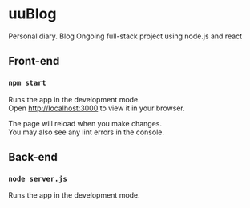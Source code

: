# uuBlog
Personal diary. Blog
Ongoing full-stack project using node.js and react

## Front-end
### `npm start`

Runs the app in the development mode.\
Open [http://localhost:3000](http://localhost:3000) to view it in your browser.

The page will reload when you make changes.\
You may also see any lint errors in the console.

## Back-end
### `node server.js`
Runs the app in the development mode.
